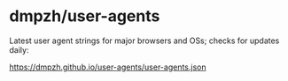 # dmpzh/user-agents

Latest user agent strings for major browsers and OSs; checks for updates daily:

<https://dmpzh.github.io/user-agents/user-agents.json>
